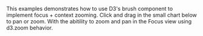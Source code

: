 This examples demonstrates how to use D3's brush component to implement focus + context zooming. Click and drag in the small chart below to pan or zoom.
With the abitility to zoom and pan in the Focus view using d3.zoom behavior.